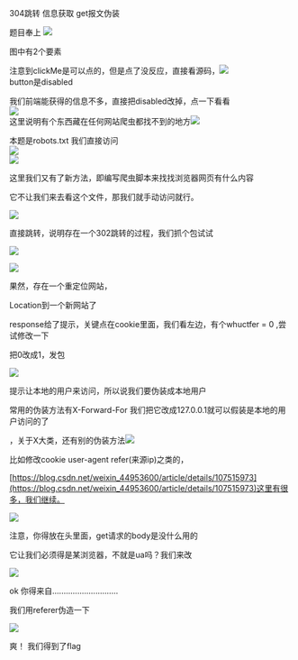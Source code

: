 304跳转 信息获取 get报文伪装

题目奉上	![](https://cdn.nlark.com/yuque/0/2024/png/45579424/1728550594978-0a5034df-05eb-4edf-9ce6-816b85a131af.png)

图中有2个要素

注意到clickMe是可以点的，但是点了没反应，直接看源码，![](https://cdn.nlark.com/yuque/0/2024/png/45579424/1728550663995-7303f8d8-fd57-44fe-b1f6-38b8ca779eb2.png)  
button是disabled 

我们前端能获得的信息不多，直接把disabled改掉，点一下看看  
![](https://cdn.nlark.com/yuque/0/2024/png/45579424/1728550815200-52d6c208-9d35-4f91-be74-e63ac93ece4f.png)  
这里说明有个东西藏在任何网站爬虫都找不到的地方![](https://cdn.nlark.com/yuque/0/2024/png/45579424/1728550885773-51c196b5-7318-4380-a66f-c47695d8306a.png)

本题是robots.txt 我们直接访问  
![](https://cdn.nlark.com/yuque/0/2024/png/45579424/1728550923706-8ea428a7-96c8-47ea-8b11-2f38df94d05b.png)  
![](https://cdn.nlark.com/yuque/0/2024/png/45579424/1728550970767-4b9ff902-949c-46a3-b203-fa7adaaed81b.png)

这里我们又有了新方法，即编写爬虫脚本来找找浏览器网页有什么内容



它不让我们来去看这个文件，那我们就手动访问就行。

![](https://cdn.nlark.com/yuque/0/2024/png/45579424/1728551117683-5477c346-40bd-4af8-914f-14596f8dbe60.png)

直接跳转，说明存在一个302跳转的过程，我们抓个包试试

![](https://cdn.nlark.com/yuque/0/2024/png/45579424/1728551201636-05fa969e-8754-48c3-a770-478bd4349382.png)



![](https://cdn.nlark.com/yuque/0/2024/png/45579424/1728551219539-56bfa8fe-9f1d-4087-8583-35c4fc2c0780.png)

果然，存在一个重定位网站，

Location到一个新网站了

response给了提示，关键点在cookie里面，我们看左边，有个whuctfer = 0 ,尝试修改一下

把0改成1，发包

![](https://cdn.nlark.com/yuque/0/2024/png/45579424/1728551362009-9a8ea20d-7d22-4cda-a159-d34a4f072ed2.png)

提示让本地的用户来访问，所以说我们要伪装成本地用户  

常用的伪装方法有X-Forward-For 我们把它改成127.0.0.1就可以假装是本地的用户访问的了

，关于X大类，还有别的伪装方法![](https://cdn.nlark.com/yuque/0/2024/png/45579424/1728551539429-bd66b945-42af-4912-a2dd-ee11e5cfd98f.png)

比如修改cookie user-agent refer(来源ip)之类的，

[https://blog.csdn.net/weixin_44953600/article/details/107515973](https://blog.csdn.net/weixin_44953600/article/details/107515973)这里有很多，我们继续。

![](https://cdn.nlark.com/yuque/0/2024/png/45579424/1728551851557-33893caa-72f8-41de-a29f-87c250c900f6.png)

注意，你得放在头里面，get请求的body是没什么用的

它让我们必须得是某浏览器，不就是ua吗？我们来改

![](https://cdn.nlark.com/yuque/0/2024/png/45579424/1728551915652-ecd87065-91cf-4188-8ab2-1692507e51a6.png)

ok 你得来自.............................

我们用referer伪造一下

![](https://cdn.nlark.com/yuque/0/2024/png/45579424/1728551986544-d8233190-86b9-40e1-8db3-dc9e3b0337a6.png)

爽！ 我们得到了flag

